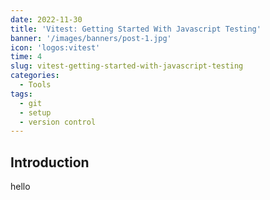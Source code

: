```yaml
---
date: 2022-11-30
title: 'Vitest: Getting Started With Javascript Testing'
banner: '/images/banners/post-1.jpg'
icon: 'logos:vitest'
time: 4
slug: vitest-getting-started-with-javascript-testing
categories:
  - Tools
tags:
  - git
  - setup
  - version control
---
```


## Introduction

hello
